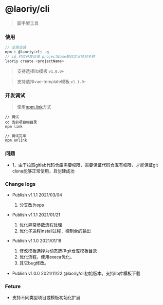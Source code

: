 # @laoriy/cli

> 脚手架工具

### 使用

```js
// 全局安装
npm i @laoriy/cli -g
// cd 对应开发目录 projectName是自定义项目名称
laoriy create <projectName>
```
> 支持选择lib模板 `v1.0.0+`

> 支持选择vue-template模板 `v1.1.0+`

### 开发调试
> 使用[npm link](https://docs.npmjs.com/cli/v8/commands/npm-link)方式

```
// 调试
cd 当前项目根目录
npm link

// 调试完毕
npm unlink
```

### 问题

- 1、由于拉取gitlab代码仓库需要权限，需要保证代码仓库有权限，才能保证git clone能够正常使用，且创建成功

### Change logs
-   Publish v1.1.1 2021/03/04
    1. 分支改为ops

-   Publish v1.1.1 2021/01/21
    1. 优化异常参数流程处理
    2. 优化子进程install过程，控制台的输出

-   Publish v1.1.0 2021/01/18
    1. 修改模板选择为动态选择git仓库模板目录
    2. 优化流程，使用execa优化。
    3. 其它bug修改。

-   Publish v1.0.0 2021/11/22
    @laoriy/cli初始版本。支持lib库模板下载

### Feture

- 支持不同类型项目或模板初始化扩展
